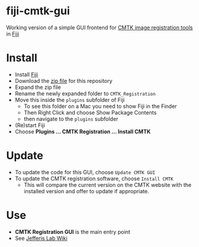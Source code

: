 fiji-cmtk-gui
=============

Working version of a simple GUI frontend for [CMTK image registration tools](http://www.nitrc.org/projects/cmtk/) in [Fiji](http://fiji.sc/)

Install
=======

  * Install [Fiji](http://fiji.sc/)
  * Download the [zip file](https://github.com/jefferis/fiji-cmtk-gui/zipball/master) for this repository
  * Expand the zip file
  * Rename the newly expanded folder to `CMTK_Registration`
  * Move this inside the `plugins` subfolder of Fiji 
    * To see this folder on a Mac you need to show Fiji in the Finder
    * Then Right Click and choose Show Package Contents
    * then navigate to the `plugins` subfolder
  * (Re)start Fiji
  * Choose **Plugins ... CMTK Registration ... Install CMTK**

Update
======
  * To update the code for this GUI, choose `Update CMTK GUI`
  * To update the CMTK registration software, choose `Install CMTK`
    * This will compare the current version on the CMTK website with the installed version and offer to update if appropriate.

Use
===
  * **CMTK Registration GUI** is the main entry point
  * See [Jefferis Lab Wiki](http://flybrain.mrc-lmb.cam.ac.uk/dokuwiki/doku.php?id=warping_manual:registration_gui)
